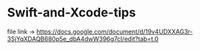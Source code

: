 # Swift-and-Xcode-tips

file link ->
https://docs.google.com/document/d/19v4UDXXAG3r-3SjYqXDAQB680p5e_dbA4dwW396g7cI/edit?tab=t.0
